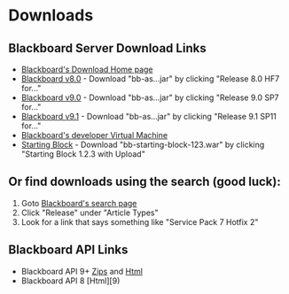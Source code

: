# Downloads

## Blackboard Server Download Links

 * [Blackboard's Download Home page][1]
 * [Blackboard v8.0][2] - Download "bb-as...jar" by clicking "Release 8.0 HF7 for..."
 * [Blackboard v9.0][3] - Download "bb-as...jar" by clicking "Release 9.0 SP7 for..."
 * [Blackboard v9.1][4] - Download "bb-as...jar" by clicking "Release 9.1 SP11 for..."
 * [Blackboard's developer Virtual Machine][5]
 * [Starting Block][6] - Download "bb-starting-block-123.war" by clicking "Starting Block 1.2.3 with Upload"
	
[1]: https://blackboard.secure.force.com/btbb_articleview?id=50170000000WlJfAAK
[2]: https://behind.blackboard.com/System-Administrator/Learn/Downloads/download.aspx?d=1563
[3]: https://behind.blackboard.com/System-Administrator/Learn/Downloads/download.aspx?d=1581
[4]: https://behind.blackboard.com/downloads/details.aspx?d=1615
[5]: https://help.blackboard.com/en-us/Learn/9.1_SP_12_and_SP_13/Administrator/230_Developer_Resources/Developer_Virtual_Machine
[6]: https://behind.blackboard.com/s/developer/dlc/download.aspx?d=1335

## Or find downloads using the search (good luck):
 1. Goto [Blackboard's search page][search]
 2. Click "Release" under "Article Types"
 3. Look for a link that says something like "Service Pack 7 Hotfix 2"

[search]: https://blackboard.secure.force.com/apex/btbb_articlesearch?aType=Downloads

## Blackboard API Links
 * Blackboard API 9+ [Zips][7] and [Html][8]
 * Blackboard API 8 [Html][9)

[7]: http://www.edugarage.com/display/BBDN/Building+Blocks
[8]: http://library.blackboard.com/ref/598135ae-501e-46f6-9910-190d7ea0a17c/
[9]: http://library.blackboard.com/ref/15c9ac3f-f10f-44bc-91f9-1556e05cc5b6/index.htm

